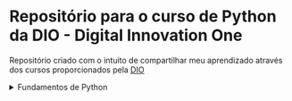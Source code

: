 # Repositório para o curso de Python da DIO - Digital Innovation One

Repositório criado com o intuito de compartilhar meu aprendizado através dos cursos proporcionados pela [DIO](https://web.dio.me/home)

<details>
<summary>Fundamentos de Python</summary>

    [Tipos de Operadores com Python](https://github.com/carlosvinicius-ai/Python-Projetos/tree/master/DIO/Tipos_de_Operadores)

</details>
